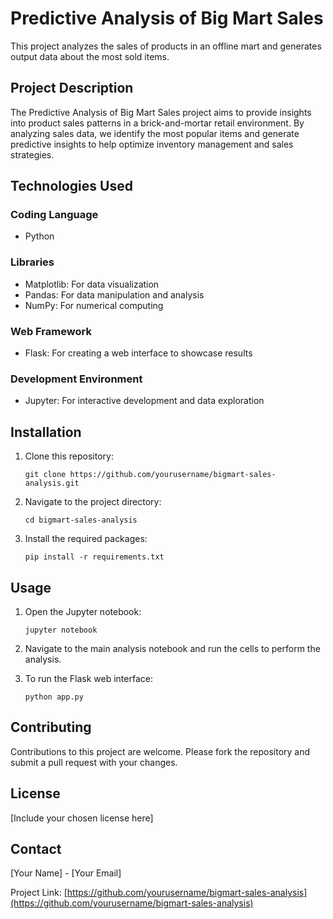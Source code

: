 # Predictive Analysis of Big Mart Sales

This project analyzes the sales of products in an offline mart and generates output data about the most sold items.

## Project Description

The Predictive Analysis of Big Mart Sales project aims to provide insights into product sales patterns in a brick-and-mortar retail environment. By analyzing sales data, we identify the most popular items and generate predictive insights to help optimize inventory management and sales strategies.

## Technologies Used

### Coding Language
- Python

### Libraries
- Matplotlib: For data visualization
- Pandas: For data manipulation and analysis
- NumPy: For numerical computing

### Web Framework
- Flask: For creating a web interface to showcase results

### Development Environment
- Jupyter: For interactive development and data exploration

## Installation

1. Clone this repository:
   ```
   git clone https://github.com/yourusername/bigmart-sales-analysis.git
   ```

2. Navigate to the project directory:
   ```
   cd bigmart-sales-analysis
   ```

3. Install the required packages:
   ```
   pip install -r requirements.txt
   ```

## Usage

1. Open the Jupyter notebook:
   ```
   jupyter notebook
   ```

2. Navigate to the main analysis notebook and run the cells to perform the analysis.

3. To run the Flask web interface:
   ```
   python app.py
   ```

## Contributing

Contributions to this project are welcome. Please fork the repository and submit a pull request with your changes.

## License

[Include your chosen license here]

## Contact

[Your Name] - [Your Email]

Project Link: [https://github.com/yourusername/bigmart-sales-analysis](https://github.com/yourusername/bigmart-sales-analysis)
